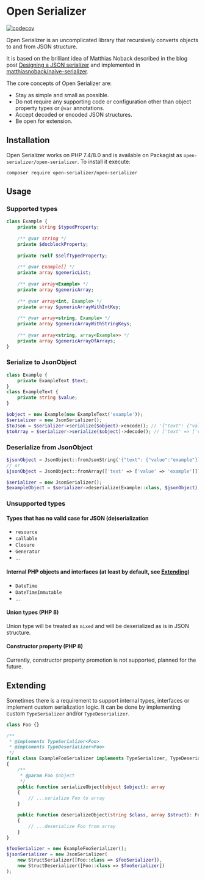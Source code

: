 # Open Serializer

[![codecov](https://codecov.io/gh/open-serializer/open-serializer/branch/main/graph/badge.svg?token=DBL7RGBGFW)](https://codecov.io/gh/open-serializer/open-serializer)

Open Serializer is an uncomplicated library that recursively converts objects to and from JSON structure.

It is based on the brilliant idea of Matthias Noback described in the blog post 
[Designing a JSON serializer](https://matthiasnoback.nl/2017/07/designing-a-json-serializer/) and implemented in 
[matthiasnoback/naive-serializer](https://github.com/matthiasnoback/naive-serializer).

The core concepts of Open Serializer are:
* Stay as simple and small as possible.
* Do not require any supporting code or configuration other than object property types or `@var` annotations.
* Accept decoded or encoded JSON structures.
* Be open for extension.

## Installation

Open Serializer works on PHP 7.4/8.0 and is available on Packagist as `open-serializer/open-serializer`. To install it execute:

```shell
composer require open-serializer/open-serializer
```

## Usage

### Supported types

```php
class Example {
    private string $typedProperty;
    
    /** @var string */
    private $docblockProperty;
    
    private ?self $selfTypedProperty;
    
    /** @var Example[] */
    private array $genericList;
    
    /** @var array<Example> */
    private array $genericArray;
    
    /** @var array<int, Example> */
    private array $genericArrayWithIntKey;
    
    /** @var array<string, Example> */
    private array $genericArrayWithStringKeys;
    
    /** @var array<string, array<Example>> */
    private array $genericArrayOfArrays;
}
```

### Serialize to JsonObject

```php
class Example {
    private ExampleText $text;
}
class ExampleText {
    private string $value;
}

$object = new Example(new ExampleText('example'));
$serializer = new JsonSerializer();
$toJson = $serializer->serialize($object)->encode(); // '{"text": {"value":"example"}}'
$toArray = $serializer->serialize($object)->decode(); // ['text' => ['value' => 'example']]
```

### Deserialize from JsonObject

```php
$jsonObject = JsonObject::fromJsonString('{"text": {"value":"example"}}');
// or
$jsonObject = JsonObject::fromArray(['text' => ['value' => 'example']]);

$serializer = new JsonSerializer();
$exampleObject = $serializer->deserialize(Example::class, $jsonObject);
```

### Unsupported types

#### Types that has no valid case for JSON (de)serialization

* `resource`
* `callable`
* `Closure`
* `Generator`
* ...

#### Internal PHP objects and interfaces (at least by default, see [Extending](#Extending))

* `DateTime`
* `DateTimeImmutable`
* ...

#### Union types (PHP 8)

Union type will be treated as `mixed` and will be deserialized as is in JSON structure.

#### Constructor property (PHP 8)

Currently, constructor property promotion is not supported, planned for the future. 

## Extending

Sometimes there is a requirement to support internal types, interfaces or implement custom serialization logic.
It can be done by implementing custom `TypeSerializer` and/or `TypeDeserializer`.

```php
class Foo {}

/**
 * @implements TypeSerializer<Foo>
 * @implements TypeDeserializer<Foo>
 */
final class ExampleFooSerializer implements TypeSerializer, TypeDeserializer
{
    /**
     * @param Foo $object
     */
    public function serializeObject(object $object): array
    {
        // ...serialize Foo to array
    }

    public function deserializeObject(string $class, array $struct): Foo
    {
        // ...deserialize Foo from array
    }
}

$fooSerializer = new ExampleFooSerializer();
$jsonSerializer = new JsonSerializer(
    new StructSerializer([Foo::class => $fooSerializer]),
    new StructDeserializer([Foo::class => $fooSerializer])
);

```
